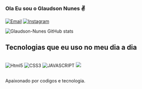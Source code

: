 ### Ola Eu sou o Glaudson Nunes ✌
[![Email](https://img.shields.io/badge/Gmail-D14836?style=for-the-badge&logo=gmail&logoColor=white)](nunesglaudson235@mail.com)
[![Instagram](https://img.shields.io/badge/Instagram-E4405F?style=for-the-badge&logo=instagram&logoColor=white)](https://www.instagram.com/Glaudson_nunes)

![Glaudson-Nunes GitHub stats](https://github-readme-stats.vercel.app/api?username=Glaudson-Nunes&show_icons=true&theme=dracula)

## Tecnologias que eu uso no meu dia a dia

<div style = "dysplay: inline-block"><br>

<img alt = "Html5" src = "https://img.shields.io/badge/HTML5-E34F26?style=for-the-badge&logo=html5&logoColor=white">

<img alt = "CSS3" src = "https://img.shields.io/badge/CSS3-1572B6?style=for-the-badge&logo=css3&logoColor=white">

<img alt = "JAVASCRIPT" src = "https://img.shields.io/badge/JavaScript-F7DF1E?style=for-the-badge&logo=javascript&logoColor=black">
  
<img src="https://cdn.jsdelivr.net/gh/devicons/devicon/icons/react/react-original.svg" />

  

  


</div><br>

Apaixonado por codigos e tecnologia.
